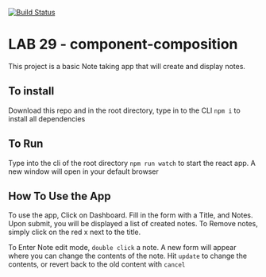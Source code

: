 [![Build Status](https://travis-ci.com/khuynh92/28-routing-and-testing.svg?branch=master)](https://travis-ci.com/khuynh92/28-routing-and-testing)

# LAB 29  - component-composition

This project is a basic Note taking app that will create and display notes. 

## To install
Download this repo and in the root directory, type in to the CLI `npm i` to install all dependencies 

## To Run
Type into the cli of the root directory `npm run watch` to start the react app. A new window will open in your default browser

## How To Use the App
To use the app, Click on Dashboard. Fill in the form with a Title, and Notes. Upon submit, you will be displayed a list of created notes. To Remove notes, simply click on the red x next to the title.

To Enter Note edit mode, `double click` a note. A new form will appear where you can change the contents of the note. Hit `update` to change the contents, or revert back to the old content with `cancel`
